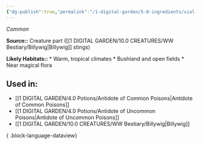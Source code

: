 ```yaml
---
{"dg-publish":true,"permalink":"/1-digital-garden/5-0-ingredients/vial-of-billywig-stings/","tags":["ingredient","common"]}
---
```


*Common*

**Source::** Creature part ([[1 DIGITAL GARDEN/10.0 CREATURES/WW Bestiary/Billywig\|Billywig]] stings)

**Likely Habitats::** * Warm, tropical climates * Bushland and open fields * Near magical flora

## Used in:

- [[1 DIGITAL GARDEN/4.0 Potions/Antidote of Common Poisons\|Antidote of Common Poisons]]
- [[1 DIGITAL GARDEN/4.0 Potions/Antidote of Uncommon Poisons\|Antidote of Uncommon Poisons]]
- [[1 DIGITAL GARDEN/10.0 CREATURES/WW Bestiary/Billywig\|Billywig]]

{ .block-language-dataview}

